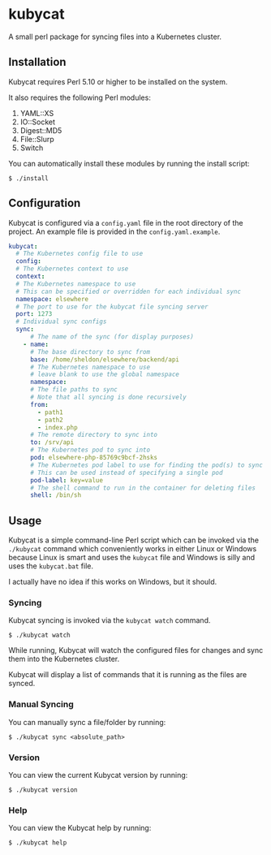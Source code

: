 # kubycat
A small perl package for syncing files into a Kubernetes cluster.

## Installation
Kubycat requires Perl 5.10 or higher to be installed on the system.

It also requires the following Perl modules:
1. YAML::XS
2. IO::Socket
3. Digest::MD5
4. File::Slurp
5. Switch

You can automatically install these modules by running the install script:
```
$ ./install
```

## Configuration
Kubycat is configured via a `config.yaml` file in the root directory of the project. An example file is provided in the `config.yaml.example`.
```yaml
kubycat:
  # The Kubernetes config file to use
  config:
  # The Kubernetes context to use
  context:
  # The Kubernetes namespace to use
  # This can be specified or overridden for each individual sync
  namespace: elsewhere
  # The port to use for the kubycat file syncing server
  port: 1273
  # Individual sync configs
  sync:
      # The name of the sync (for display purposes)
    - name: 
      # The base directory to sync from  
      base: /home/sheldon/elsewhere/backend/api
      # The Kubernetes namespace to use
      # leave blank to use the global namespace
      namespace:
      # The file paths to sync
      # Note that all syncing is done recursively
      from:
        - path1
        - path2
        - index.php
      # The remote directory to sync into 
      to: /srv/api
      # The Kubernetes pod to sync into
      pod: elsewhere-php-85769c9bcf-2hsks
      # The Kubernetes pod label to use for finding the pod(s) to sync into
      # This can be used instead of specifying a single pod
      pod-label: key=value
      # The shell command to run in the container for deleting files
      shell: /bin/sh
```

## Usage
Kubycat is a simple command-line Perl script which can be invoked via the `./kubycat` command which conveniently works in either Linux or Windows because Linux is smart and uses the `kubycat` file and Windows is silly and uses the `kubycat.bat` file.

I actually have no idea if this works on Windows, but it should.

### Syncing

Kubycat syncing is invoked via the `kubycat watch` command.
```
$ ./kubycat watch
```

While running, Kubycat will watch the configured files for changes and sync them into the Kubernetes cluster.

Kubycat will display a list of commands that it is running as the files are synced.

### Manual Syncing
You can manually sync a file/folder by running:
```
$ ./kubycat sync <absolute_path>
```

### Version
You can view the current Kubycat version by running:
```
$ ./kubycat version
```

### Help
You can view the Kubycat help by running:
```
$ ./kubycat help
```






